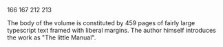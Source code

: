 166 167 212 213 


The body of the volume is constituted by 459 pages of fairly large typescript text framed with liberal margins.  The author himself introduces the work as "The little Manual".
